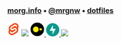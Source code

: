 


### [morg.info](https://morg.info) • [@mrgnw](https://mastodon.social/@mrgnw) • [dotfiles](https://github.com/mrgnw/dotfiles)


<div>
         <a href="https://svelte.dev"><img src="https://raw.githubusercontent.com/sveltejs/branding/master/svelte-logo.svg" width="28"></img></a>
         <img src="https://upload.wikimedia.org/wikipedia/commons/archive/c/c3/20220821155028%21Python-logo-notext.svg" width="30"></img>
         <a href="https://duckdb.org">
         <img alt="duckdb" src="img/duckdb-circle.svg" width="32"></img>
         </a>
         <a href="https://fastapi.tiangolo.com">
                  <img alt="fastapi" src="img/fastapi.svg" width="30"></img>
         </a>
         <a href="https://postgresql.org">
         <img src="https://wiki.postgresql.org/images/a/a4/PostgreSQL_logo.3colors.svg" width="28"></img>
         </a>
         
         
<div>
